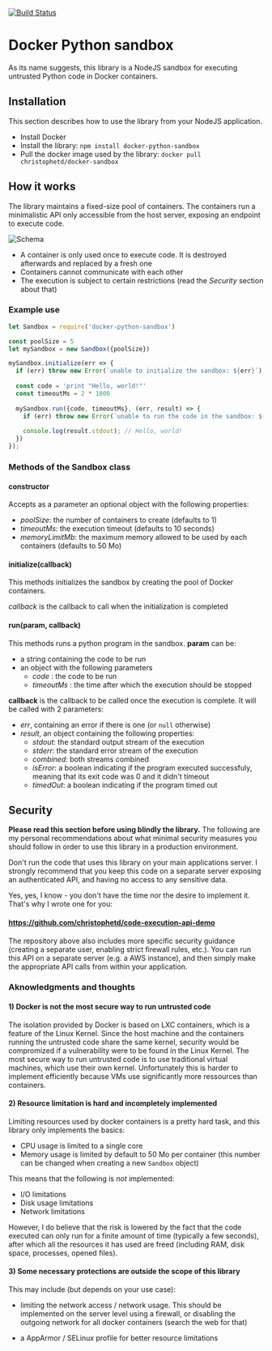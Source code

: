 [![Build Status](https://travis-ci.com/christophetd/docker-python-sandbox-v2.svg?token=XndQsXByyZvxbqRRWyCC&branch=master)](https://travis-ci.com/christophetd/docker-python-sandbox-v2)

# Docker Python sandbox

As its name suggests, this library is a NodeJS sandbox for executing untrusted Python code in Docker containers.

## Installation

This section describes how to use the library from your NodeJS application.

- Install Docker
- Install the library: `npm install docker-python-sandbox`
- Pull the docker image used by the library: `docker pull christophetd/docker-sandbox`

## How it works

The library maintains a fixed-size pool of containers. The containers run a minimalistic API only accessible from the host server, exposing an endpoint to execute code. 

![Schema](https://i.imgur.com/i8O7v2a.png)

- A container is only used once to execute code. It is destroyed afterwards and replaced by a fresh one
- Containers cannot communicate with each other
- The execution is subject to certain restrictions (read the *Security* section about that)


### Example use

```javascript
let Sandbox = require('docker-python-sandbox')

const poolSize = 5
let mySandbox = new Sandbox({poolSize})

mySandbox.initialize(err => {
  if (err) throw new Error(`unable to initialize the sandbox: ${err}`)
  
  const code = 'print "Hello, world!"'
  const timeoutMs = 2 * 1000
  
  mySandbox.run({code, timeoutMs}, (err, result) => {
    if (err) throw new Error(`unable to run the code in the sandbox: ${err}`)
    
    console.log(result.stdout); // Hello, world!
  })
});

```

### Methods of the Sandbox class

#### constructor

Accepts as a parameter an optional object with the following properties: 

- *poolSize*: the number of containers to create (defaults to 1)
- *timeoutMs*: the execution timeout (defaults to 10 seconds)
- *memoryLimitMb*: the maximum memory allowed to be used by each containers (defaults to 50 Mo)

#### initialize(callback)

This methods initializes the sandbox by creating the pool of Docker containers.

*callback* is the callback to call when the initialization is completed

#### run(param, callback)

This methods runs a python program in the sandbox. **param** can be: 

- a string containing the code to be run
- an object with the following parameters
  - *code* : the code to be run
  - *timeoutMs* : the time after which the execution should be stopped  

**callback** is the callback to be called once the execution is complete. It will be called with 2 parameters: 

- *err*, containing an error if there is one (or `null` otherwise)
- *result*, an object containing the following properties: 
   - *stdout*: the standard output stream of the execution
   - *stderr*: the standard error stream of the execution
   - *combined*: both streams combined
   - *isError*: a boolean indicating if the program executed successfuly, meaning that its exit code was 0 and it didn't timeout
   - *timedOut*: a boolean indicating if the program timed out

## Security

**Please read this section before using blindly the library.** The following are my personal recommendations about what minimal security measures you should follow in order to use this library in a production environment.

Don't run the code that uses this library on your main applications server. I strongly recommend that you keep this code on a separate server exposing an authenticated API, and having no access to any sensitive data.

Yes, yes, I know - you don't have the time nor the desire to implement it. That's why I wrote one for you: 

#### https://github.com/christophetd/code-execution-api-demo

The repository above also includes more specific security guidance (creating a separate user, enabling strict firewall rules, etc.). You can run this API on a separate server (e.g. a AWS instance), and then simply make the appropriate API calls from within your application.

### Aknowledgments and thoughts

#### 1) Docker is not the most secure way to run untrusted code

The isolation provided by Docker is based on LXC containers, which is a feature of the Linux Kernel. Since the host machine and the containers running the untrusted code share the same kernel, security would be compromized if a vulnerability were to be found in the Linux Kernel. The most secure way to run untrusted code is to use traditional virtual machines, which use their own kernel. Unfortunately this is harder to implement efficiently because VMs use significantly more ressources than containers.

#### 2) Resource limitation is hard and incompletely implemented

Limiting resources used by docker containers is a pretty hard task, and this library only implements the basics: 

- CPU usage is limited to a single core
- Memory usage is limited by default to 50 Mo per container (this number can be changed when creating a new `Sandbox` object)

This means that the following is *not* implemented: 

- I/O limitations
- Disk usage limitations
- Network limitations

However, I do believe that the risk is lowered by the fact that the code executed can only run for a finite amount of time (typically a few seconds), after which all the resources it has used are freed (including RAM, disk space, processes, opened files).

#### 3) Some necessary protections are outside the scope of this library

This may include (but depends on your use case):

- limiting the network access / network usage. This should be implemented on the server level using a firewall, or disabling the outgoing network for all docker containers (search the web for that)

- a AppArmor / SELinux profile for better resource limitations
